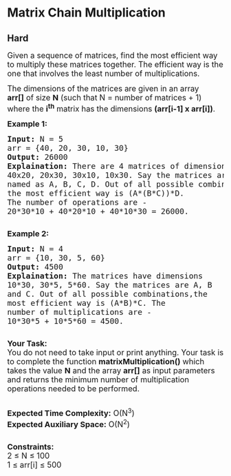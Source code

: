 # Matrix Chain Multiplication
## Hard 
<div class="problem-statement">
                <p></p><p><span style="font-size:18px">Given a sequence of matrices, find the most efficient way to multiply these matrices together.&nbsp;The efficient way is the one that involves&nbsp;the least number of&nbsp;multiplications. </span></p>

<p><span style="font-size:18px">The dimensions of the matrices are given in an array <strong>arr[]</strong>&nbsp;of&nbsp;size&nbsp;<strong>N</strong> (such that N = number of matrices + 1) where the <strong>i<sup>th</sup></strong> matrix has the dimensions&nbsp;<strong>(arr[i-1]&nbsp;x arr[i])</strong>.</span></p>

<p><strong><span style="font-size:18px">Example 1:</span></strong></p>

<pre><span style="font-size:18px"><strong>Input:</strong> N = 5
arr = {40, 20, 30, 10, 30}
<strong>Output:</strong> 26000
<strong>Explaination:</strong> There are 4 matrices of dimension 
40x20, 20x30, 30x10, 10x30. Say the matrices are 
named as A, B, C, D. Out of all possible combinations,
the most efficient way is (A*(B*C))*D. 
The number of operations are -
20*30*10 + 40*20*10 + 40*10*30 = 26000.</span></pre>

<p><br>
<strong><span style="font-size:18px">Example 2:</span></strong></p>

<pre><span style="font-size:18px"><strong>Input:</strong> N = 4
arr = {10, 30, 5, 60}
<strong>Output:</strong> 4500
<strong>Explaination:</strong> The matrices have dimensions 
10*30, 30*5, 5*60. Say the matrices are A, B 
and C. Out of all possible combinations,the
most efficient way is (A*B)*C. The 
number of multiplications are -
10*30*5 + 10*5*60 = 4500.</span></pre>

<p><br>
<span style="font-size:18px"><strong>Your Task:</strong><br>
You do not need to take input or print anything. Your task is to complete the function <strong>matrixMultiplication()</strong> which takes the value <strong>N</strong> and the array <strong>arr[]</strong> as input parameters and returns the minimum number of multiplication operations needed to be performed.</span></p>

<p><br>
<span style="font-size:18px"><strong>Expected Time Complexity:</strong> O(N<sup>3</sup>)<br>
<strong>Expected Auxiliary Space:</strong> O(N<sup>2</sup>)</span></p>

<p><br>
<span style="font-size:18px"><strong>Constraints:</strong>&nbsp;<br>
2 ≤ N ≤ 100<br>
1 ≤ arr[i] ≤ 500</span></p>
 <p></p>
            </div>
